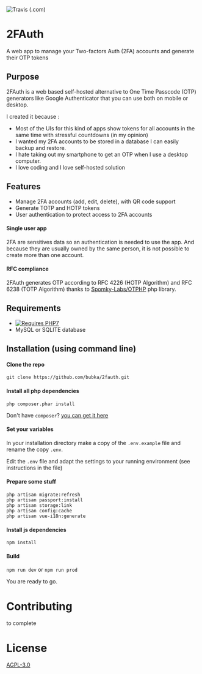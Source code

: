 ![Travis (.com)](https://img.shields.io/travis/com/bubka/2fauth?style=flat-square)

# 2FAuth
A web app to manage your Two-factors Auth (2FA) accounts and generate their OTP tokens

## Purpose
2FAuth is a web based self-hosted alternative to One Time Passcode (OTP) generators like Google Authenticator that you can use both on mobile or desktop.

I created it because :
* Most of the UIs for this kind of apps show tokens for all accounts in the same time with stressful countdowns (in my opinion)
* I wanted my 2FA accounts to be stored in a database I can easily backup and restore.
* I hate taking out my smartphone to get an OTP when I use a desktop computer.
* I love coding and I love self-hosted solution

## Features
* Manage 2FA accounts (add, edit, delete), with QR code support
* Generate TOTP and HOTP tokens
* User authentication to protect access to 2FA accounts

#### Single user app
2FA are sensitives data so an authentication is needed to use the app. And because they are usually owned by the same person, it is not possible to create more than one account.

#### RFC compliance
2FAuth generates OTP according to RFC 4226 (HOTP Algorithm) and RFC 6238 (TOTP Algorithm) thanks to [Spomky-Labs/OTPHP](https://github.com/Spomky-Labs/otphp) php library.

## Requirements
* [![Requires PHP7](https://img.shields.io/badge/php-7.*-red.svg?style=flat-square)](https://secure.php.net/downloads.php)
* MySQL or SQLITE database

## Installation (using command line)

#### Clone the repo
```
git clone https://github.com/bubka/2fauth.git
```

#### Install all php dependencies
```
php composer.phar install
```
Don't have `composer`? [you can get it here](https://getcomposer.org/download/)

#### Set your variables
In your installation directory make a copy of the `.env.example` file and rename the copy `.env`.

Edit the `.env` file and adapt the settings to your running environment (see instructions in the file)

#### Prepare some stuff
```
php artisan migrate:refresh
php artisan passport:install
php artisan storage:link
php artisan config:cache
php artisan vue-i18n:generate
```

#### Install js dependencies
```
npm install
```

#### Build
`npm run dev` or `npm run prod`

You are ready to go.


# Contributing
to complete

# License
[AGPL-3.0](https://www.gnu.org/licenses/agpl-3.0.html)